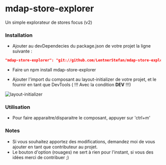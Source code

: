# mdap-store-explorer
Un simple explorateur de stores focus (v2)


### Installation

- Ajouter au devDependecies du package.json de votre projet la ligne suivante :
```json
"mdap-store-explorer": "git://github.com/LentnerStefan/mdap-store-explorer"
```
- Faire un npm install mdap-store-explorer

- Ajouter l'import du composant au layout-initializer de votre projet, et le fournir en tant que DevTools ( !!! Avec la condition __DEV__ !!!)

![layout-initializer](https://cloud.githubusercontent.com/assets/18282455/24699210/875181e6-19f3-11e7-9600-76e486681581.jpg)

### Utilisation

- Pour faire apparaitre/disparaitre le composant, appuyer sur 'ctrl+m'

### Notes

- Si vous souhaitez apportez des modifications, demandez moi de vous ajouter en tant que contributeur au projet.
- Le bouton d'option (rouages) ne sert à rien pour l'instant, si vous des idées merci de contribuer ;)

